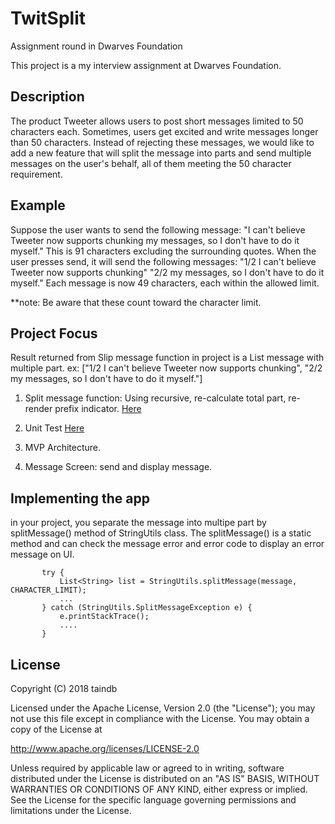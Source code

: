 # TwitSplit
Assignment round in Dwarves Foundation

This project is a my interview assignment at Dwarves Foundation.

## Description
The product Tweeter allows users to post short messages limited to 50 characters each.
Sometimes, users get excited and write messages longer than 50 characters.
Instead of rejecting these messages, we would like to add a new feature that will split the message into parts and send multiple messages on the user's behalf, all of them meeting the 50 character requirement.

## Example
Suppose the user wants to send the following message:
"I can't believe Tweeter now supports chunking my messages, so I don't have to do it myself."
This is 91 characters excluding the surrounding quotes. When the user presses send, it will send the following messages:
"1/2 I can't believe Tweeter now supports chunking" "2/2 my messages, so I don't have to do it myself."
Each message is now 49 characters, each within the allowed limit.

**note: Be aware that these count toward the character limit.

## Project Focus
Result returned from Slip message function in project is a List message with multiple part.
ex: ["1/2 I can't believe Tweeter now supports chunking", "2/2 my messages, so I don't have to do it myself."]

1. Split message function: Using recursive, re-calculate total part, re-render prefix indicator. [Here](https://github.com/taindb/TwitSplit/edit/master/README.md)

2. Unit Test [Here](https://github.com/taindb/TwitSplit/edit/master/README.md)

3. MVP Architecture.

4. Message Screen: send and display message.
## Implementing the app
in your project, you separate the message into multipe part by splitMessage() method of StringUtils class.
The splitMessage() is a static method and can check the message error and error code to display an error message on UI.
 ```
        try {
            List<String> list = StringUtils.splitMessage(message, CHARACTER_LIMIT);
            ...
        } catch (StringUtils.SplitMessageException e) {
            e.printStackTrace();
            ....
        }
```

## License

Copyright (C) 2018 taindb

Licensed under the Apache License, Version 2.0 (the "License");
you may not use this file except in compliance with the License.
You may obtain a copy of the License at

   http://www.apache.org/licenses/LICENSE-2.0

Unless required by applicable law or agreed to in writing, software
distributed under the License is distributed on an "AS IS" BASIS,
WITHOUT WARRANTIES OR CONDITIONS OF ANY KIND, either express or implied.
See the License for the specific language governing permissions and
limitations under the License.

